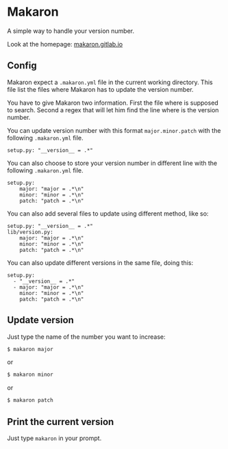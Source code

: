 # Makaron

A simple way to handle your version number.

Look at the homepage: [makaron.gitlab.io](http://makaron.gitlab.io/)

## Config

Makaron expect a `.makaron.yml` file in the current working directory.
This file list the files where Makaron has to update the version number.

You have to give Makaron two information. First the file where is supposed to search.
Second a regex that will let him find the line where is the version number.

You can update version number with this format `major.minor.patch` with the following `.makaron.yml` file.

```
setup.py: "__version__ = .*"
```

You can also choose to store your version number in different line with the following `.makaron.yml` file.

```
setup.py:
    major: "major = .*\n"
    minor: "minor = .*\n"
    patch: "patch = .*\n"
```

You can also add several files to update using different method, like so:

```
setup.py: "__version__ = .*"
lib/version.py:
    major: "major = .*\n"
    minor: "minor = .*\n"
    patch: "patch = .*\n"
```

You can also update different versions in the same file, doing this:

```
setup.py:
  - "__version__ = .*"
  - major: "major = .*\n"
    minor: "minor = .*\n"
    patch: "patch = .*\n"
```

## Update version

Just type the name of the number you want to increase:

```bash
$ makaron major
```
or

```bash
$ makaron minor
```

or

```bash
$ makaron patch
```

## Print the current version

Just type `makaron` in your prompt.
